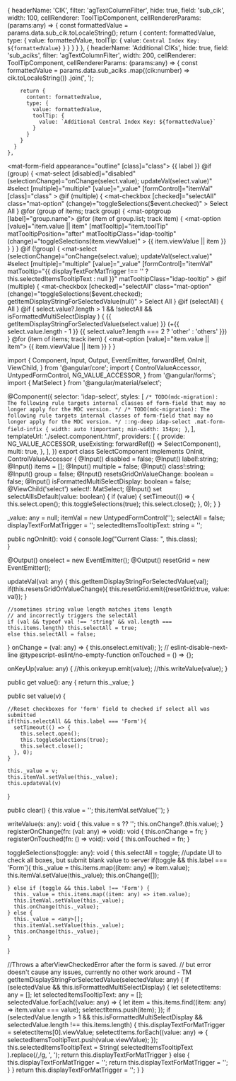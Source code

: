 {
      headerName: 'CIK',
      filter: 'agTextColumnFilter',
      hide: true,
      field: 'sub_cik',
      width: 100,
      cellRenderer: ToolTipComponent,
      cellRendererParams: (params:any) => {
        const formattedValue = params.data.sub_cik.toLocaleString();
        return {
          content: formattedValue,
          type: { 
            value: formattedValue,
            toolTip: {
              value: `Central Index Key: ${formattedValue}`
            }
          }
        }
      }
    },
    {
      headerName: 'Additional CIKs',
      hide: true,
      field: 'sub_aciks',
      filter: 'agTextColumnFilter',
      width: 200,
      cellRenderer: ToolTipComponent,
      cellRendererParams: (params:any) => {
        const formattedValue = params.data.sub_aciks
        .map((cik:number) => cik.toLocaleString())
        .join(', ');

        return {
          content: formattedValue,
          type: { 
            value: formattedValue,
            toolTip: {
              value: `Additional Central Index Key: ${formattedValue}`
            }
          }
        }
      }
    },

<mat-form-field appearance="outline" [class]="class">
      <mat-label>{{ label }}</mat-label>
      @if (group) {
        <mat-select
          [disabled]="disabled"
          (selectionChange)="onChange(select.value); updateVal(select.value)"
          #select
          [multiple]="multiple"
          [value]="_value"
          [formControl]="itemVal"
          [class]="class"
          >
          @if (multiple) {
            <mat-checkbox
              [checked]="selectAll"
              class="mat-option"
              (change)="toggleSelections($event.checked)"
              >
              Select All
            </mat-checkbox>
          }
          <!-- <mat-option value="">All</mat-option> -->
          @for (group of items; track group) {
            <mat-optgroup [label]="group.name">
              @for (item of group.list; track item) {
                <mat-option
                  [value]="item.value || item"
                  [matTooltip]="item.toolTip"
                  matTooltipPosition="after"
                  matTooltipClass="idap-tooltip"
                  (change)="toggleSelections(item.viewValue)"
                  >
                  {{ item.viewValue || item }}
                </mat-option>
              }
            </mat-optgroup>
          }
        </mat-select>
      }
      @if (!group) {
        <mat-select
          (selectionChange)="onChange(select.value); updateVal(select.value)"
          #select
          [multiple]="multiple"
          [value]="_value"
          [formControl]="itemVal"
          matTooltip="{{ displayTextForMatTrigger !== '' ? this.selectedItemsTooltipText : null }}"
          matTooltipClass="idap-tooltip"
          >
          @if (multiple) {
            <mat-checkbox
              [checked]="selectAll"
              class="mat-option"
              (change)="toggleSelections($event.checked); getItemDisplayStringForSelectedValue(null)"
              >
              Select All
            </mat-checkbox>
          }
          @if (selectAll) {
            <mat-select-trigger>All</mat-select-trigger>
          }
          @if (
            select.value?.length > 1 &&
            !selectAll &&
            isFormattedMultiSelectDisplay
            ) {
            <mat-select-trigger
              >
              {{ getItemDisplayStringForSelectedValue(select.value) }}
              <span>
                (+{{ select.value.length - 1 }}
                {{ select.value?.length === 2 ? 'other' : 'others' }})
              </span>
            </mat-select-trigger>
          }
          @for (item of items; track item) {
            <mat-option [value]="item.value || item">
              {{ item.viewValue || item }}
            </mat-option>
          }
        </mat-select>
      }
    </mat-form-field>


import {
  Component,
  Input,
  Output,
  EventEmitter,
  forwardRef,
  OnInit,
  ViewChild,
} from '@angular/core';
import {
  ControlValueAccessor,
  UntypedFormControl,
  NG_VALUE_ACCESSOR,
} from '@angular/forms';
import { MatSelect } from '@angular/material/select';

@Component({
  selector: 'idap-select',
  styles: [
    `
              /* TODO(mdc-migration): The following rule targets internal classes of form-field that may no longer apply for the MDC version. */
              /* TODO(mdc-migration): The following rule targets internal classes of form-field that may no longer apply for the MDC version. */
              ::ng-deep idap-select .mat-form-field-infix {
                width: auto !important;
                min-width: 154px;
              }
            `,
  ],
  templateUrl: './select.component.html',
  providers: [
    {
      provide: NG_VALUE_ACCESSOR,
      useExisting: forwardRef(() => SelectComponent),
      multi: true,
    },
  ],
})
export class SelectComponent implements OnInit, ControlValueAccessor {
  @Input() disabled = false;
  @Input() label!:string;
  @Input() items = <any>[];
  @Input() multiple = false;
  @Input() class!:string;
  @Input() group = false;
  @Input() resetsGridOnValueChange: boolean = false;
  @Input() isFormattedMultiSelectDisplay: boolean = false;
  @ViewChild('select') select!: MatSelect;
  @Input() set selectAllIsDefault(value: boolean) {
    if (value) {
      setTimeout(() => {
        this.select.open();
        this.toggleSelections(true);
        this.select.close();
      }, 0);
    }
  }

  _value: any = null;
  itemVal = new UntypedFormControl('');
  selectAll = false;
  displayTextForMatTrigger = '';
  selectedItemsTooltipText: string = '';

  public ngOnInit(): void {
    console.log("Current Class: ", this.class);  
  }

  @Output() onselect = new EventEmitter<any>();
  @Output() resetGrid = new EventEmitter<any>();

  updateVal(val: any) {
    this.getItemDisplayStringForSelectedValue(val);
    if(this.resetsGridOnValueChange){
      this.resetGrid.emit({resetGrid:true, value: val});
    }
    
    //sometimes string value length matches items length
    // and incorrectly triggers the selectAll
    if (val && typeof val !== 'string' && val.length === this.items.length) this.selectAll = true;
    else this.selectAll = false;
  }
  onChange = (val: any) => {
    this.onselect.emit(val);
  };
  // eslint-disable-next-line @typescript-eslint/no-empty-function
  onTouched = () => {};

  onKeyUp(value: any) {
    //this.onkeyup.emit(value);
    //this.writeValue(value);
  }

  public get value(): any {
    return this._value;
  }

  public set value(v) {

    //Reset checkboxes for 'form' field to checked if select all was submitted
    if(this.selectAll && this.label === 'Form'){
      setTimeout(() => {
        this.select.open();
        this.toggleSelections(true);
        this.select.close();
      }, 0);
    }

    this._value = v;
    this.itemVal.setValue(this._value);
    this.updateVal(v)
  }

  public clear() {
    this.value = '';
    this.itemVal.setValue('');
  }

  writeValue(s: any): void {
    this.value = s ?? '';
    this.onChange?.(this.value);
  }
  registerOnChange(fn: (val: any) => void): void {
    this.onChange = fn;
  }
  registerOnTouched(fn: () => void): void {
    this.onTouched = fn;
  }

  toggleSelections(toggle: any): void {
    this.selectAll = toggle;
    //update UI to check all boxes, but submit blank value to server
    if(toggle && this.label === 'Form'){
      this._value = this.items.map((item: any) => item.value);
      this.itemVal.setValue(this._value);
      this.onChange([]);

    } else if (toggle && this.label !== 'Form') {
      this._value = this.items.map((item: any) => item.value);
      this.itemVal.setValue(this._value);
      this.onChange(this._value);
    } else {
      this._value = <any>[];
      this.itemVal.setValue(this._value);
      this.onChange(this._value);
    }
  }

  //Throws a afterViewCheckedError after the form is saved.
  // but error doesn't cause any issues, currently no other work around - TM
  getItemDisplayStringForSelectedValue(selectedValue: any) {
    if (selectedValue && this.isFormattedMultiSelectDisplay) {
      let seletectItems: any = [];
      let selectedItemsTooltipText: any = [];
      selectedValue.forEach((value: any) => {
        let item = this.items.find((item: any) => item.value === value);
        seletectItems.push(item);
      });
      if (selectedValue.length > 1 && this.isFormattedMultiSelectDisplay && selectedValue.length !== this.items.length) {
        this.displayTextForMatTrigger = seletectItems[0].viewValue;
        seletectItems.forEach((value: any) => {
          selectedItemsTooltipText.push(value.viewValue);
        });
        this.selectedItemsTooltipText = String(
          selectedItemsTooltipText
        ).replace(/,/g, ', ');
        return this.displayTextForMatTrigger
      } else {
        this.displayTextForMatTrigger = '';
        return this.displayTextForMatTrigger = '';
       } 
    }
    return this.displayTextForMatTrigger = '';
  }
}
